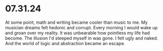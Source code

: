 # 07.31.24

At some point, math and writing became cooler than music to me.
My musician dreams felt hedonic and corrupt.
Every morning I would wake up and groan over my reality.
It was unbearable how pointless my life had become.
The illusion I'd steeped myself in was gone.
I felt ugly and naked.
And the world of logic and abstraction became an escape.